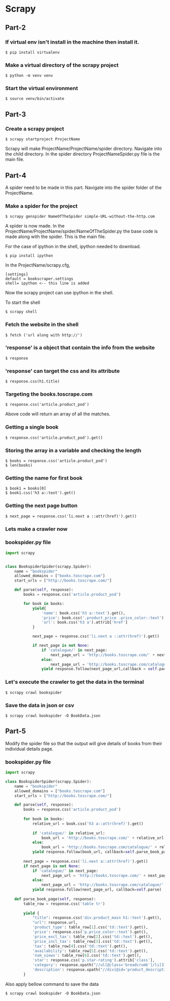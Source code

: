 # Scrapy

## Part-2

### If virtual env isn't install in the machine then install it.

```
$ pip install virtualenv
```

### Make a virtual directory of the scrapy project

```
$ python -m venv venv
```

### Start the virtual environment

```
$ source venv/bin/activate
```

## Part-3

### Create a scrapy project

```
$ scrapy startproject ProjectName
```

Scrapy will make ProjectName/ProjectName/spider directory. Navigate into the child directory. In the spider directory ProjectNameSpider.py file is the main file.

## Part-4

A spider need to be made in this part. Navigate into the spider folder of the ProjectName.

### Make a spider for the project

```
$ scrapy genspider NameOfTheSpider simple-URL-without-the-http.com
```

A spider is now made. In the ProjectName/ProjectName/spider/NameOfTheSpider.py the base code is made along with the spider. This is the main file.

For the case of ipython in the shell, ipython needed to download.

```
$ pip install ipython
```

In the ProjectName/scrapy.cfg,

```
[settings]
default = bookscraper.settings
shell= ipython <-- this line is added
```

Now the scrapy project can use ipython in the shell.

To start the shell

```
$ scrapy shell
```

### Fetch the website in the shell

```
$ fetch ('url along with http://')
```

### 'response' is a object that contain the info from the website

```
$ response
```

### 'response' can target the css and its attribute

```
$ response.css(h1.title)
```

### Targeting the books.toscrape.com

```
$ response.css('article.product_pod')
```

Above code will return an array of all the matches.

### Getting a single book

```
$ response.css('article.product_pod').get()
```

### Storing the array in a variable and checking the length

```
$ books = response.css('article.product_pod')
$ len(books)
```

### Getting the name for first book

```
$ book1 = books[0]
$ book1.css('h3 a::text').get()
```

### Getting the next page button

```
$ next_page = response.css('li.next a ::attr(href)').get()
```

### Lets make a crawler now


### bookspider.py file
```python
import scrapy


class BookspiderSpider(scrapy.Spider):
    name = "bookspider"
    allowed_domains = ["books.toscrape.com"]
    start_urls = ["http://books.toscrape.com/"]

    def parse(self, response):
        books = response.css('article.product_pod')

        for book in books:
            yield{
                'name': book.css('h3 a::text').get(),
                'price': book.css('.product_price .price_color::text').get(),
                'url': book.css('h3 a').attrib['href']
            }

            next_page = response.css('li.next a ::attr(href)').get()

            if next_page is not None:
                if 'catalogue/' in next_page:
                    next_page_url = 'http://books.toscrape.com/' + next_page
                else:
                    next_page_url = 'http://books.toscrape.com/catalogue/' + next_page
                yield response.follow(next_page_url,callback = self.parse)
```

### Let's execute the crawler to get the data in the terminal
```
$ scrapy crawl bookspider
```

### Save the data in json or csv
```
$ scrapy crawl bookspider -O BookData.json
```

## Part-5
Modify the spider file so that the output will give details of books from their individual details page.

### bookspider.py file
```python
import scrapy

class BookspiderSpider(scrapy.Spider):
    name = "bookspider"
    allowed_domains = ["books.toscrape.com"]
    start_urls = ["http://books.toscrape.com/"]

    def parse(self, response):
        books = response.css('article.product_pod')
        
        for book in books:
            relative_url = book.css('h3 a::attr(href)').get()
            
            if 'catalogue/' in relative_url:
                book_url = 'http://books.toscrape.com/' + relative_url
            else:
                book_url = 'http://books.toscrape.com/catalogue/' + relative_url
            yield response.follow(book_url, callback=self.parse_book_page)
           
        next_page = response.css('li.next a::attr(href)').get() 
        if next_page is not None:
            if 'catalogue/' in next_page:
                next_page_url = 'http://books.toscrape.com/' + next_page
            else:
                next_page_url = 'http://books.toscrape.com/catalogue/' + next_page
            yield response.follow(next_page_url, callback=self.parse)
            
    def parse_book_page(self, response):
        table_row = response.css('table tr')
        
        yield {
            "title": response.css('div.product_main h1::text').get(),
            "url": response.url,
            'product_type': table_row[1].css('td::text').get(),
            'price': response.css('p.price_color::text').get(),
            'price_excl_tax': table_row[2].css('td::text').get(),
            'price_incl_tax': table_row[3].css('td::text').get(),
            'tax': table_row[4].css('td::text').get(),
            'availability': table_row[5].css('td::text').get(),
            'num_views': table_row[6].css('td::text').get(),
            'star': response.css('p.star-rating').attrib['class'],
            'category': response.xpath("//ul[@class='breadcrumb']/li[3]/a/text()").get(),
            'description': response.xpath("//div[@id='product_description']/following-sibling::p/text()").get(),
        }
```

Also apply bellow command to save the data
```
$ scrapy crawl bookspider -O BookData.json
```